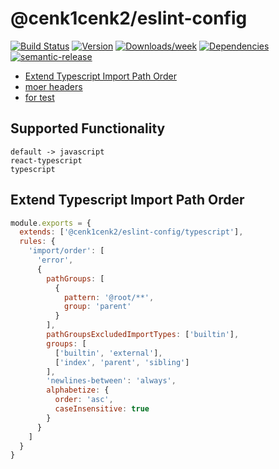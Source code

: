 # @cenk1cenk2/eslint-config

[![Build Status](https://drone.kilic.dev/api/badges/cenk1cenk2/eslint-config/status.svg)](https://drone.kilic.dev/cenk1cenk2/eslint-config) [![Version](https://img.shields.io/npm/v/@cenk1cenk2/eslint-config.svg)](https://npmjs.org/package/@cenk1cenk2/eslint-config) [![Downloads/week](https://img.shields.io/npm/dw/@cenk1cenk2/eslint-config.svg)](https://npmjs.org/package/@cenk1cenk2/eslint-config) [![Dependencies](https://img.shields.io/librariesio/release/npm/@cenk1cenk2/eslint-config)](https://npmjs.org/package/@cenk1cenk2/eslint-config) [![semantic-release](https://img.shields.io/badge/%20%20%F0%9F%93%A6%F0%9F%9A%80-semantic--release-e10079.svg)](https://github.com/semantic-release/semantic-release)

<!-- toc -->

- [Extend Typescript Import Path Order](#extend-typescript-import-path-order)
- [moer headers](#moer-headers)
- [for test](#for-test)

<!-- tocstop -->

## Supported Functionality

```
default -> javascript
react-typescript
typescript
```

## Extend Typescript Import Path Order

```javascript
module.exports = {
  extends: ['@cenk1cenk2/eslint-config/typescript'],
  rules: {
    'import/order': [
      'error',
      {
        pathGroups: [
          {
            pattern: '@root/**',
            group: 'parent'
          }
        ],
        pathGroupsExcludedImportTypes: ['builtin'],
        groups: [
          ['builtin', 'external'],
          ['index', 'parent', 'sibling']
        ],
        'newlines-between': 'always',
        alphabetize: {
          order: 'asc',
          caseInsensitive: true
        }
      }
    ]
  }
}
```
